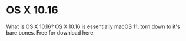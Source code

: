 # OS X 10.16
What is OS X 10.16?
OS X 10.16 is essentially macOS 11, torn down to it's bare bones. Free for download here.
